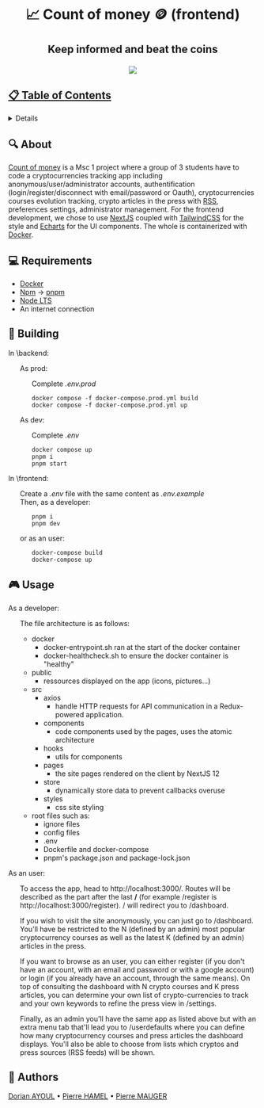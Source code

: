 # <p align="center">📈 Count of money 🪙 (frontend)</p>

## <p align="center">Keep informed and beat the coins</p>

<p align="center">
  <a href="https://en.wikipedia.org/wiki/Cryptocurrency">
  <img src="https://bs-uploads.toptal.io/blackfish-uploads/components/blog_post_page/content/cover_image_file/cover_image/1303387/regular_1708x683_Untitled-e7fde53f1e5631a8728cc9aefc1538e8.png">
</p>

## 📋 Table of Contents
<details>
<summary>Click to reveal</summary>

- [About](#-about)
- [Requirements](#-requirements)
- [Building](#-building)
- [Usage](#-usage)
- [Authors](#-authors)

</details>

## 🔍 About

[Count of money](https://en.wikipedia.org/wiki/Cryptocurrency) is a Msc 1 project where a group of 3 students have to code a cryptocurrencies tracking app including anonymous/user/administrator accounts, authentification (login/register/disconnect with email/password or Oauth), cryptocurrencies courses evolution tracking, crypto articles in the press with [RSS](https://en.wikipedia.org/wiki/RSS), preferences settings, administrator management. For the frontend development, we chose to use [NextJS](https://nextjs.org/) coupled with [TailwindCSS](https://tailwindcss.com/) for the style and [Echarts](https://echarts.apache.org/en/index.html) for the UI components. The whole is containerized with [Docker](https://www.docker.com/).

## 💻 Requirements

- [Docker](https://www.docker.com/)
- [Npm](https://www.npmjs.com/) -> [pnpm](https://pnpm.io/)
- [Node LTS](https://nodejs.org/en/)
- An internet connection

## 🔧 Building

In \backend:

<ul>

As prod:

<ul>

Complete *.env.prod*
```
docker compose -f docker-compose.prod.yml build
docker compose -f docker-compose.prod.yml up
```

</ul>

As dev:

<ul>

Complete *.env*
```
docker compose up
pnpm i
pnpm start
```

</ul>

</ul>

In \frontend:

<ul>

Create a *.env* file with the same content as *.env.example*\
Then, as a developer:

<ul>

```
pnpm i
pnpm dev
```

</ul>

or as an user:

<ul>

```
docker-compose build
docker-compose up
```

</ul>

</ul>

## 🎮 Usage

As a developer:

<ul>

The file architecture is as follows:
- docker
  - docker-entrypoint.sh ran at the start of the docker container
  - docker-healthcheck.sh to ensure the docker container is "healthy"
- public
  - ressources displayed on the app (icons, pictures...)
- src
  - axios
    - handle HTTP requests for API communication in a Redux-powered application.
  - components
    - code components used by the pages, uses the atomic architecture
  - hooks
    - utils for components
  - pages
    - the site pages rendered on the client by NextJS 12
  - store
    - dynamically store data to prevent callbacks overuse
  - styles
    - css site styling
- root files such as:
  - ignore files
  - config files
  - .env
  - Dockerfile and docker-compose
  - pnpm's package.json and package-lock.json


</ul>

As an user:

<ul>

To access the app, head to http://localhost:3000/. Routes will be described as the part after the last **/** (for example /register is http://localhost:3000/register). / will redirect you to /dashboard.

If you wish to visit the site anonymously, you can just go to /dashboard. You'll have be restricted to the N (defined by an admin) most popular cryptocurrency courses as well as the latest K (defined by an admin) articles in the press.

If you want to browse as an user, you can either register (if you don't have an account, with an email and password or with a google account) or login (if you already have an account, through the same means). On top of consulting the dashboard with N crypto courses and K press articles, you can determine your own list of crypto-currencies to track and your own keywords to refine the press view in /settings.

Finally, as an admin you'll have the same app as listed above but with an extra menu tab that'll lead you to /userdefaults where you can define how many cryptocurrency courses and press articles the dashboard displays.
You'll also be able to choose from lists which cryptos and press sources (RSS feeds) will be shown.

</ul>

## 🤝 Authors

[Dorian AYOUL](https://github.com/NairodGH) • [Pierre HAMEL](https://github.com/pierre1754) • [Pierre MAUGER](https://github.com/PierreMauger)